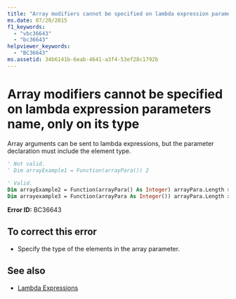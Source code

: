 ```yaml
---
title: "Array modifiers cannot be specified on lambda expression parameters name, only on its type"
ms.date: 07/20/2015
f1_keywords: 
  - "vbc36643"
  - "bc36643"
helpviewer_keywords: 
  - "BC36643"
ms.assetid: 34b6141b-6eab-4641-a3f4-53ef28c1792b
---
```

# Array modifiers cannot be specified on lambda expression parameters name, only on its type
Array arguments can be sent to lambda expressions, but the parameter declaration must include the element type.  
  
```vb  
' Not valid.  
' Dim arrayExample1 = Function(arrayPara()) 2  
  
' Valid.  
Dim arrayExample2 = Function(arrayPara() As Integer) arrayPara.Length > 0  
Dim arrayexample3 = Function(arrayPara As Integer()) arrayPara.Length > 0  
```  
  
 **Error ID:** BC36643  
  
## To correct this error  
  
- Specify the type of the elements in the array parameter.  
  
## See also

- [Lambda Expressions](../programming-guide/language-features/procedures/lambda-expressions.md)
